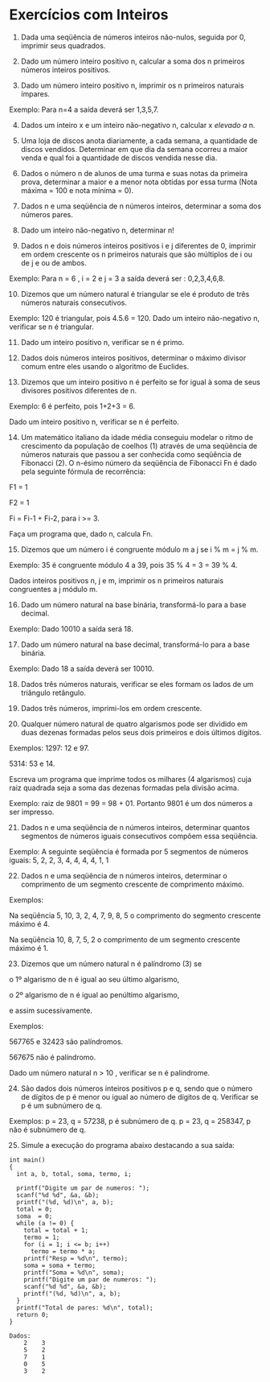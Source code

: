 # Exercícios com Inteiros


1.  Dada uma seqüência de números inteiros não-nulos, seguida por 0, imprimir seus quadrados. 


2.  Dado um número inteiro positivo n, calcular a soma dos n primeiros números inteiros positivos. 


3.  Dado um número inteiro positivo n, imprimir os n primeiros naturais ímpares.

Exemplo: Para n=4 a saída deverá ser 1,3,5,7. 

4.  Dados um inteiro x e um inteiro não-negativo n, calcular x _elevado a_ n. 


5.  Uma loja de discos anota diariamente, a cada semana, a quantidade de discos vendidos. Determinar em que dia da semana ocorreu a maior venda e qual foi a quantidade de discos vendida nesse dia. 


6.  Dados o número n de alunos de uma turma 
e suas notas da primeira prova, 
determinar a maior e a menor nota obtidas por essa turma (Nota máxima = 100 e nota mínima = 0). 

7.  Dados n e uma seqüência de n números inteiros, determinar a soma dos números pares. 

8.  Dado um inteiro não-negativo n, determinar n! 

9.  Dados n e dois números inteiros positivos i e j diferentes de 0, imprimir em ordem crescente os n primeiros naturais que são múltiplos de i ou de j e ou de ambos.

 Exemplo: Para n = 6 , i = 2 e j = 3 a saída deverá ser : 0,2,3,4,6,8. 

10.  Dizemos que um número natural é triangular se ele é produto de três números naturais consecutivos.

Exemplo: 120 é triangular, pois 4.5.6 = 120.
Dado um inteiro não-negativo n, verificar se n é triangular. 

11.  Dado um inteiro positivo n, verificar se n é primo. 

12.  Dados dois números inteiros positivos, determinar o máximo divisor comum entre eles usando o algoritmo de Euclides.

13.  Dizemos que um inteiro positivo n é perfeito se for igual à soma de seus divisores positivos diferentes de n.

Exemplo: 6 é perfeito, pois 1+2+3 = 6.

Dado um inteiro positivo n, verificar se n é perfeito. 

14.  Um matemático italiano da idade média conseguiu modelar o ritmo de crescimento da população de coelhos (1) através de uma seqüência de números naturais que passou a ser conhecida como seqüência de Fibonacci (2). O n-ésimo número da seqüência de Fibonacci Fn é dado pela seguinte fórmula de recorrência:


F1 = 1

F2 = 1

Fi = Fi-1 + Fi-2, para i >= 3.


Faça um programa que, dado n, calcula Fn. 

15.  Dizemos que um número i é congruente módulo m a j se i % m = j % m. 

Exemplo: 35 é congruente módulo 4 a 39, pois
35 % 4 = 3 = 39 % 4.

Dados inteiros positivos n, j e m, imprimir os n primeiros naturais congruentes a j módulo m.

16.  Dado um número natural na base binária, transformá-lo para a base decimal.

Exemplo:
Dado 10010 a saída será 18.

17.  Dado um número natural na base decimal, transformá-lo para a base binária.

Exemplo: Dado 18 a saída deverá ser 10010. 

18.  Dados três números naturais, verificar se eles formam os lados de um triângulo retângulo. 

19.  Dados três números, imprimi-los em ordem crescente. 


20. Qualquer número natural de quatro algarismos pode ser dividido em duas dezenas formadas pelos seus dois primeiros e dois últimos dígitos.

Exemplos:
1297: 12 e 97.

5314: 53 e 14.

Escreva um programa que imprime todos os milhares (4 algarismos) cuja raiz quadrada seja a soma das dezenas formadas pela divisão acima.

Exemplo: raiz de 9801 = 99 = 98 + 01. 
Portanto 9801 é um dos números a ser impresso.

21. Dados n e uma seqüência de n números inteiros, determinar quantos segmentos de números iguais consecutivos compõem essa seqüência.

Exemplo: A seguinte seqüência é formada por 5 segmentos de números iguais:   5,  2,  2,  3,  4,  4,  4,  4,  1,  1 

22.  Dados n e uma seqüência de n números inteiros, determinar o comprimento de um segmento crescente de comprimento máximo.

Exemplos:

Na seqüência   5,  10,  3,  2,  4,  7,  9,  8,  5   o comprimento do segmento crescente máximo é 4.

Na seqüência   10,  8,  7,  5,  2   o comprimento de um segmento crescente máximo é 1. 

23.  Dizemos que um número natural n é palíndromo (3) se 
    
o 1º algarismo de n é igual ao seu último algarismo, 

o 2º algarismo de n é igual ao penúltimo algarismo, 

e assim sucessivamente.

Exemplos:

567765 e 32423 são palíndromos.

567675 não é palíndromo.

Dado um número natural   n > 10 , verificar se n é palíndrome. 

24.  São dados dois números inteiros positivos p e q, sendo que o número de dígitos de p é menor ou igual ao número de dígitos de q. Verificar se p é um subnúmero de q.

Exemplos:
p = 23, q = 57238, p é subnúmero de q.
p = 23, q = 258347, p não é subnúmero de q.


25.  Simule a execução do programa abaixo destacando a sua saída:

```
int main()
{
  int a, b, total, soma, termo, i;

  printf("Digite um par de numeros: ");
  scanf("%d %d", &a, &b);
  printf("(%d, %d)\n", a, b);
  total = 0; 
  soma  = 0;
  while (a != 0) { 
    total = total + 1; 
    termo = 1;
    for (i = 1; i <= b; i++)
      termo = termo * a;
    printf("Resp = %d\n", termo);
    soma = soma + termo;
    printf("Soma = %d\n", soma);
    printf("Digite um par de numeros: ");
    scanf("%d %d", &a, &b);
    printf("(%d, %d)\n", a, b);
  }
  printf("Total de pares: %d\n", total);
  return 0;
}
```
```
Dados: 
    2    3 
    5    2 
    7    1 
    0    5 
    3    2  
```

